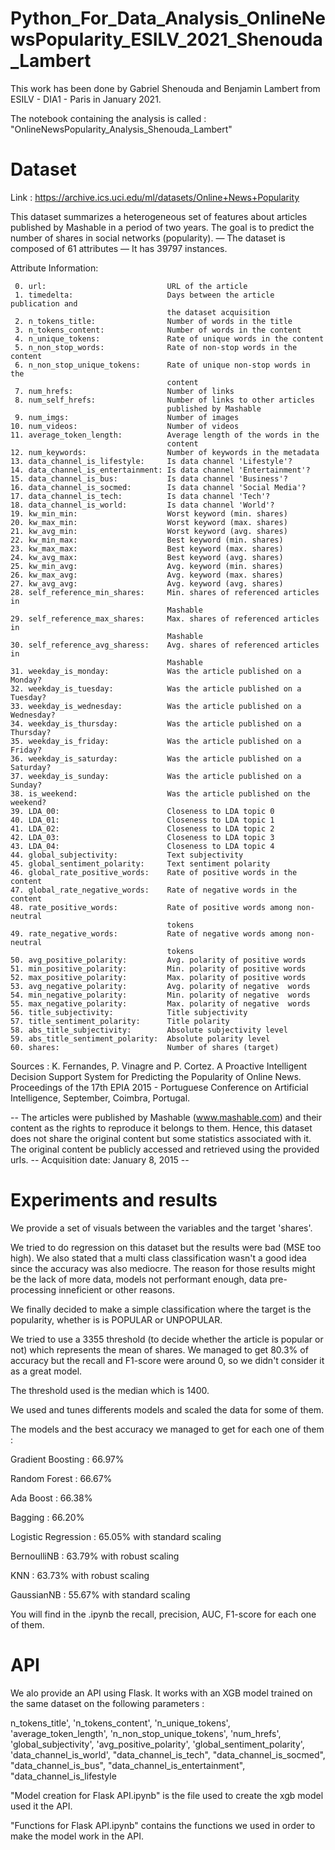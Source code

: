 # Python_For_Data_Analysis_OnlineNewsPopularity_ESILV_2021_Shenouda_Lambert

This work has been done by Gabriel Shenouda and Benjamin Lambert from ESILV - DIA1 - Paris in January 2021.

The notebook containing the analysis is called : "OnlineNewsPopularity_Analysis_Shenouda_Lambert"

# Dataset
Link : https://archive.ics.uci.edu/ml/datasets/Online+News+Popularity

This dataset summarizes a heterogeneous set of features about articles published by Mashable in a period of two years.
The goal is to predict the number of shares in social networks (popularity).
— The dataset is composed of 61 attributes
— It has 39797 instances.

Attribute Information: 

     0. url:                           URL of the article 
     1. timedelta:                     Days between the article publication and 
                                       the dataset acquisition 
     2. n_tokens_title:                Number of words in the title 
     3. n_tokens_content:              Number of words in the content 
     4. n_unique_tokens:               Rate of unique words in the content 
     5. n_non_stop_words:              Rate of non-stop words in the content 
     6. n_non_stop_unique_tokens:      Rate of unique non-stop words in the 
                                       content 
     7. num_hrefs:                     Number of links 
     8. num_self_hrefs:                Number of links to other articles 
                                       published by Mashable 
     9. num_imgs:                      Number of images 
    10. num_videos:                    Number of videos 
    11. average_token_length:          Average length of the words in the 
                                       content 
    12. num_keywords:                  Number of keywords in the metadata 
    13. data_channel_is_lifestyle:     Is data channel 'Lifestyle'? 
    14. data_channel_is_entertainment: Is data channel 'Entertainment'? 
    15. data_channel_is_bus:           Is data channel 'Business'? 
    16. data_channel_is_socmed:        Is data channel 'Social Media'? 
    17. data_channel_is_tech:          Is data channel 'Tech'? 
    18. data_channel_is_world:         Is data channel 'World'? 
    19. kw_min_min:                    Worst keyword (min. shares) 
    20. kw_max_min:                    Worst keyword (max. shares) 
    21. kw_avg_min:                    Worst keyword (avg. shares) 
    22. kw_min_max:                    Best keyword (min. shares) 
    23. kw_max_max:                    Best keyword (max. shares) 
    24. kw_avg_max:                    Best keyword (avg. shares) 
    25. kw_min_avg:                    Avg. keyword (min. shares) 
    26. kw_max_avg:                    Avg. keyword (max. shares) 
    27. kw_avg_avg:                    Avg. keyword (avg. shares) 
    28. self_reference_min_shares:     Min. shares of referenced articles in 
                                       Mashable 
    29. self_reference_max_shares:     Max. shares of referenced articles in 
                                       Mashable 
    30. self_reference_avg_sharess:    Avg. shares of referenced articles in 
                                       Mashable 
    31. weekday_is_monday:             Was the article published on a Monday? 
    32. weekday_is_tuesday:            Was the article published on a Tuesday? 
    33. weekday_is_wednesday:          Was the article published on a Wednesday? 
    34. weekday_is_thursday:           Was the article published on a Thursday? 
    35. weekday_is_friday:             Was the article published on a Friday? 
    36. weekday_is_saturday:           Was the article published on a Saturday? 
    37. weekday_is_sunday:             Was the article published on a Sunday? 
    38. is_weekend:                    Was the article published on the weekend? 
    39. LDA_00:                        Closeness to LDA topic 0 
    40. LDA_01:                        Closeness to LDA topic 1 
    41. LDA_02:                        Closeness to LDA topic 2 
    42. LDA_03:                        Closeness to LDA topic 3 
    43. LDA_04:                        Closeness to LDA topic 4 
    44. global_subjectivity:           Text subjectivity
    45. global_sentiment_polarity:     Text sentiment polarity 
    46. global_rate_positive_words:    Rate of positive words in the content 
    47. global_rate_negative_words:    Rate of negative words in the content 
    48. rate_positive_words:           Rate of positive words among non-neutral 
                                       tokens 
    49. rate_negative_words:           Rate of negative words among non-neutral 
                                       tokens 
    50. avg_positive_polarity:         Avg. polarity of positive words 
    51. min_positive_polarity:         Min. polarity of positive words 
    52. max_positive_polarity:         Max. polarity of positive words 
    53. avg_negative_polarity:         Avg. polarity of negative  words 
    54. min_negative_polarity:         Min. polarity of negative  words 
    55. max_negative_polarity:         Max. polarity of negative  words
    56. title_subjectivity:            Title subjectivity 
    57. title_sentiment_polarity:      Title polarity 
    58. abs_title_subjectivity:        Absolute subjectivity level 
    59. abs_title_sentiment_polarity:  Absolute polarity level 
    60. shares:                        Number of shares (target) 

Sources :
K. Fernandes, P. Vinagre and P. Cortez. A Proactive Intelligent Decision 
Support System for Predicting the Popularity of Online News. Proceedings 
of the 17th EPIA 2015 - Portuguese Conference on Artificial Intelligence, 
September, Coimbra, Portugal. 

-- The articles were published by Mashable (www.mashable.com) and their content as the rights to reproduce it belongs to them. Hence, this dataset does not share the original content but some statistics associated with it. The original content be publicly accessed and retrieved using the provided urls. -- Acquisition date: January 8, 2015 --


# Experiments and results
We provide a set of visuals between the variables and the target 'shares'.

We tried to do regression on this dataset but the results were bad (MSE too high). 
We also stated that a multi class classification wasn't a good idea since the accuracy was also mediocre.
The reason for those results might be the lack of more data, models not performant enough, data pre-processing inneficient or other reasons.

We finally decided to make a simple classification where the target is the popularity, whether is is POPULAR or UNPOPULAR.

We tried to use a 3355 threshold (to decide whether the article is popular or not) which represents the mean of shares. 
We managed to get 80.3% of accuracy but the recall and F1-score were around 0, so we didn't consider it as a great model.

The threshold used is the median which is 1400.

We used and tunes differents models and scaled the data for some of them.

The models and the best accuracy we managed to get for each one of them :

Gradient Boosting : 66.97%

Random Forest : 66.67%

Ada Boost : 66.38%

Bagging : 66.20%

Logistic Regression : 65.05% with standard scaling

BernoulliNB : 63.79% with robust scaling

KNN : 63.73% with robust scaling

GaussianNB : 55.67% with standard scaling

You will find in the .ipynb the recall, precision, AUC, F1-score for each one of them.

# API

We alo provide an API using Flask. It works with an XGB model trained on the same dataset on the following parameters :

n_tokens_title',
'n_tokens_content',
'n_unique_tokens',
'average_token_length',
'n_non_stop_unique_tokens',
'num_hrefs',
'global_subjectivity', 
'avg_positive_polarity',
'global_sentiment_polarity', 'data_channel_is_world',
"data_channel_is_tech", "data_channel_is_socmed",
"data_channel_is_bus", "data_channel_is_entertainment",
"data_channel_is_lifestyle

"Model creation for Flask API.ipynb" is the file used to create the xgb model used it the API.

"Functions for Flask API.ipynb" contains the functions we used in order to make the model work in the API.
